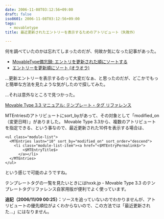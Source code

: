 ```yaml
---
date: 2006-11-08T03:12:56+09:00
draft: false
iso8601: 2006-11-08T03:12:56+09:00
tags:
  - movabletype
title: 最近更新されたエントリーを表示するためのアトリビュート（失敗作）

---
```


何を調べていたのかは忘れてしまったのだが、何故か気になった記事があった。

<ul>
  <li><a title="MovableType備忘録: エントリを更新された順にソートする" href="http://bizcaz.com/archives/2006/06/11-170533.php">MovableType備忘録: エントリを更新された順にソートする</a></li>
  <li><a title="エントリーを更新順にソート (オラオラ)" href="http://www.zelazny.mydns.jp/archives/000436.php">エントリーを更新順にソート (オラオラ)</a></li>
</ul>

…更新エントリーを表示するのって大変だなぁ、と思ったのだが、どこかでもっと簡単な方法を見たような気がしたので探してみた。

…それは意外なところで見つかった。

<a title="Movable Type 3.3 マニュアル: テンプレート・タグ リファレンス" href="http://www.sixapart.jp/movabletype/manual/3.3/a_template_tag_reference/#MTEntries">Movable Type 3.3 マニュアル: テンプレート・タグ リファレンス</a>

MTEntriesのアトリビュートにsort_byがあって、その対象として「modified_on（変更日時）」がありました。
  Movable Type 3.3から、複数のアトリビュートを指定できる、という事なので、最近更新された10件を表示する場合は、

```text
<ul class="module-list">
  <MTEntries lastn="10" sort_by="modified_on" sort_order="descend">
    <li class="module-list-item"><a href="<$MTEntryPermalink$>">
        <$MTEntryTitle$>
      </a></li>
  </MTEntries>
</ul>
```

という感じで可能のようですね。

テンプレートタグの一覧を見たいときにはhxxk.jp - Movable Type 3.3 のテンプレートタグリファレンス自家用版が便利でよく使っています。

<strong>追記（2006/11/09 00:25）：</strong>ソースを追っていないのでわかりませんが、アトリビュートの優先順位がよくわからないので、この方法では「最近更新された…」にはなりません。

